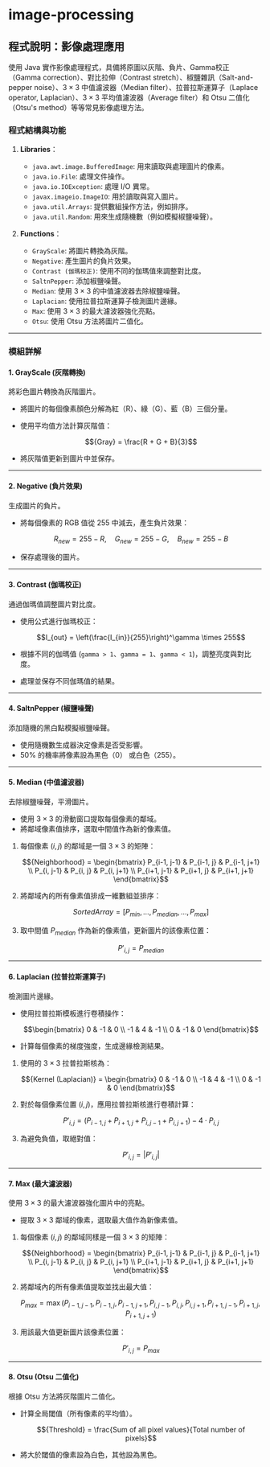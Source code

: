 # image-processing
## 程式說明：影像處理應用

使用 Java 實作影像處理程式，具備將原圖以灰階、負片、Gamma校正（Gamma correction）、對比拉伸（Contrast stretch）、椒鹽雜訊（Salt-and-pepper noise）、$3\times3$ 中值濾波器（Median filter）、拉普拉斯運算子（Laplace operator, Laplacian）、$3\times3$ 平均值濾波器（Average filter）和 Otsu 二值化（Otsu's method）等等常見影像處理方法。

### **程式結構與功能**

1. **Libraries**：
    - `java.awt.image.BufferedImage`: 用來讀取與處理圖片的像素。
    - `java.io.File`: 處理文件操作。
    - `java.io.IOException`: 處理 I/O 異常。
    - `javax.imageio.ImageIO`: 用於讀取與寫入圖片。
    - `java.util.Arrays`: 提供數組操作方法，例如排序。
    - `java.util.Random`: 用來生成隨機數（例如模擬椒鹽噪聲）。

2. **Functions**：
    - `GrayScale`: 將圖片轉換為灰階。
    - `Negative`: 產生圖片的負片效果。
    - `Contrast (伽瑪校正)`: 使用不同的伽瑪值來調整對比度。
    - `SaltnPepper`: 添加椒鹽噪聲。
    - `Median`: 使用 $3\times3$ 的中值濾波器去除椒鹽噪聲。
    - `Laplacian`: 使用拉普拉斯運算子檢測圖片邊緣。
    - `Max`: 使用 $3\times3$ 的最大濾波器強化亮點。
    - `Otsu`: 使用 Otsu 方法將圖片二值化。

---

### **模組詳解**

#### 1. **GrayScale (灰階轉換)**
將彩色圖片轉換為灰階圖片。
- 將圖片的每個像素顏色分解為紅（R）、綠（G）、藍（B）三個分量。
- 使用平均值方法計算灰階值：

    ```math
    {Gray} = \frac{R + G + B}{3}
    ```

- 將灰階值更新到圖片中並保存。

---

#### 2. **Negative (負片效果)**
生成圖片的負片。
- 將每個像素的 RGB 值從 255 中減去，產生負片效果：

    ```math
    R_{new} = 255 - R, \quad G_{new} = 255 - G, \quad B_{new} = 255 - B
    ```

- 保存處理後的圖片。

---

#### 3. **Contrast (伽瑪校正)**
通過伽瑪值調整圖片對比度。
- 使用公式進行伽瑪校正：

    ```math
    I_{out} = \left(\frac{I_{in}}{255}\right)^\gamma \times 255
    ```

- 根據不同的伽瑪值 (`gamma > 1`、`gamma = 1`、`gamma < 1`)，調整亮度與對比度。
- 處理並保存不同伽瑪值的結果。

---

#### 4. **SaltnPepper (椒鹽噪聲)**
添加隨機的黑白點模擬椒鹽噪聲。
- 使用隨機數生成器決定像素是否受影響。
- 50% 的機率將像素設為黑色（0） 或白色（255）。

---

#### 5. **Median (中值濾波器)**
去除椒鹽噪聲，平滑圖片。
- 使用 $3\times3$ 的滑動窗口提取每個像素的鄰域。
- 將鄰域像素值排序，選取中間值作為新的像素值。

1. 每個像素 $(i, j)$ 的鄰域是一個 $3\times3$ 的矩陣：

    ```math
    {Neighborhood} =
    \begin{bmatrix}
    P_{i-1, j-1} & P_{i-1, j} & P_{i-1, j+1} \\
    P_{i, j-1} & P_{i, j} & P_{i, j+1} \\
    P_{i+1, j-1} & P_{i+1, j} & P_{i+1, j+1}
    \end{bmatrix}
    ```

2. 將鄰域內的所有像素值排成一維數組並排序：

    ```math
    {Sorted Array} = [P_{min}, \dots, P_{median}, \dots, P_{max}]
    ```

3. 取中間值 $P_{median}$ 作為新的像素值，更新圖片的該像素位置：

    ```math
    P'_{i,j} = P_{median}
    ```

---

#### 6. **Laplacian (拉普拉斯運算子)**
檢測圖片邊緣。
- 使用拉普拉斯模板進行卷積操作：

    ```math
    \begin{bmatrix}
    0 & -1 & 0 \\
    -1 & 4 & -1 \\
    0 & -1 & 0
    \end{bmatrix}
    ```

- 計算每個像素的梯度強度，生成邊緣檢測結果。

1. 使用的 $3\times3$ 拉普拉斯核為：

    ```math
    {Kernel (Laplacian)} =
    \begin{bmatrix}
    0 & -1 & 0 \\
    -1 & 4 & -1 \\
    0 & -1 & 0
    \end{bmatrix}
    ```

2. 對於每個像素位置 $(i, j)$，應用拉普拉斯核進行卷積計算：

    ```math
    P'_{i,j} = (P_{i-1, j} + P_{i+1, j} + P_{i, j-1} + P_{i, j+1}) - 4 \cdot P_{i, j}
    ```

3. 為避免負值，取絕對值：
    ```math
    P'_{i,j} = |P'_{i,j}|
    ```

---

#### 7. **Max (最大濾波器)**
使用 $3\times3$ 的最大濾波器強化圖片中的亮點。
- 提取 $3\times3$ 鄰域的像素，選取最大值作為新像素值。

1. 每個像素 $(i, j)$ 的鄰域同樣是一個 $3\times3$ 的矩陣：
    ```math
    {Neighborhood} =
    \begin{bmatrix}
    P_{i-1, j-1} & P_{i-1, j} & P_{i-1, j+1} \\
    P_{i, j-1} & P_{i, j} & P_{i, j+1} \\
    P_{i+1, j-1} & P_{i+1, j} & P_{i+1, j+1}
    \end{bmatrix}
    ```
2. 將鄰域內的所有像素值提取並找出最大值：
    ```math
    P_{max} = \max(P_{i-1, j-1}, P_{i-1, j}, P_{i-1, j+1}, P_{i, j-1}, P_{i, j}, P_{i, j+1}, P_{i+1, j-1}, P_{i+1, j}, P_{i+1, j+1})
    ```
3. 用該最大值更新圖片該像素位置：
    ```math
    P'_{i,j} = P_{max}
    ```

---

#### 8. **Otsu (Otsu 二值化)**
根據 Otsu 方法將灰階圖片二值化。
- 計算全局閾值（所有像素的平均值）。

    ```math
    {Threshold} = \frac{Sum of all pixel values}{Total number of pixels}
    ```

- 將大於閾值的像素設為白色，其他設為黑色。

